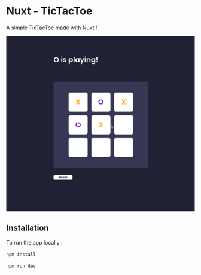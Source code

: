 # Nuxt - TicTacToe

A simple TicTacToe made with Nuxt !

![gif](./assets/version2.gif)

## Installation 

To run the app locally : 

`npm install`

`npm run dev`

